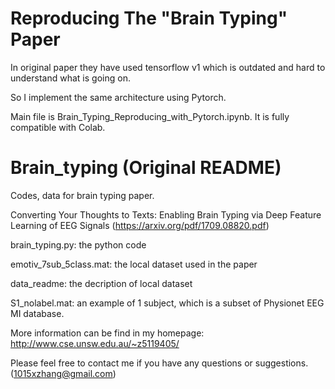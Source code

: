 # Reproducing The "Brain Typing" Paper

In original paper they have used tensorflow v1 which is outdated and hard to understand what is going on. 

So I implement the same architecture using Pytorch. 

Main file is Brain_Typing_Reproducing_with_Pytorch.ipynb. It is fully compatible with Colab.  


# Brain_typing (Original README)
Codes, data for brain typing paper.

Converting Your Thoughts to Texts: Enabling Brain Typing via Deep Feature Learning of EEG Signals (https://arxiv.org/pdf/1709.08820.pdf)

brain_typing.py: the python code

emotiv_7sub_5class.mat: the local dataset used in the paper

data_readme: the decription of local dataset

S1_nolabel.mat: an example of 1 subject, which is a subset of Physionet EEG MI database.

More information can be find in my homepage: http://www.cse.unsw.edu.au/~z5119405/

Please feel free to contact me if you have any questions or suggestions. (1015xzhang@gmail.com)
